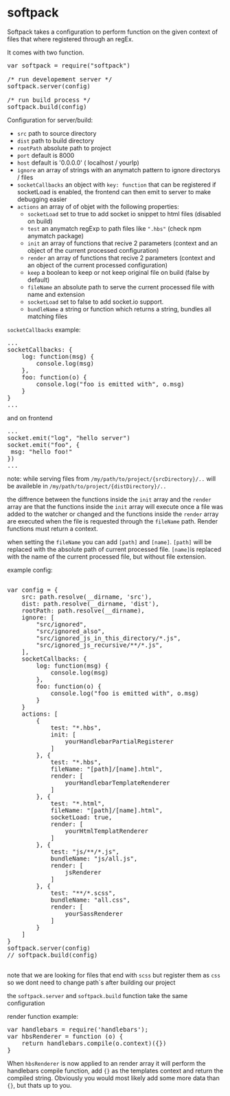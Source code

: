 # softpack

Softpack takes a configuration to perform function on the given context of files that where registered through an regEx.

It comes with two function.
<pre>
var softpack = require("softpack")

/* run developement server */
softpack.server(config)

/* run build process */
softpack.build(config)
</pre>

Configuration for server/build:

 - `src` path to source directory
 - `dist` path to build directory
 - `rootPath` absolute path to project
 - `port` default is 8000
 - `host` default is '0.0.0.0' ( localhost / yourIp)
 - `ignore` an array of strings with an anymatch pattern to ignore directorys / files
 - `socketCallbacks` an object with `key: function` that can be registered if socketLoad is enabled, the frontend can then emit to server to make debugging easier
 - `actions` an array of of objet with the following properties:
    - `socketLoad` set to true to add socket io snippet to html files (disabled on build)
    - `test` an anymatch regExp to path files like `".hbs"` (check npm anymatch package)
    - `init` an array of functions that recive 2 parameters (context and an object of the current processed configuration)
    - `render` an array of functions that recive 2 parameters (context and an object of the current processed configuration)
    - `keep` a boolean to keep or not keep original file on build (false by default)
    - `fileName` an absolute path to serve the current processed file with name and extension
    - `socketLoad` set to false to add socket.io support.
    - `bundleName` a string or function which returns a string, bundles all matching files 

`socketCallbacks` example:

<pre>
...
socketCallbacks: {
    log: function(msg) {
        console.log(msg)
    },
    foo: function(o) {
        console.log("foo is emitted with", o.msg)
    }
}
...
</pre>
and on frontend

<pre>
...
socket.emit("log", "hello server")
socket.emit("foo", {
 msg: "hello foo!"   
})
...
</pre>

note: 
while serving files from
`/my/path/to/project/{srcDirectory}/..`
will be availeble in 
`/my/path/to/project/{distDirectory}/..`


the diffrence between the functions inside the `init` array and the `render` array are that the functions inside the `init` array will execute once a file was added to the watcher or changed and the functions inside the `render` array are executed when the file is requested through the `fileName` path.
Render functions must return a context.

when setting the `fileName` you can add `[path]` and `[name]`.
`[path]` will be replaced with the absolute path of current processed file. 
`[name]`is replaced with the name of the current processed file, but without file extension.

example config:

<pre>

var config = {
    src: path.resolve(__dirname, 'src'),
    dist: path.resolve(__dirname, 'dist'),
    rootPath: path.resolve(__dirname),
    ignore: [
        "src/ignored",
        "src/ignored_also",
        "src/ignored_js_in_this_directory/*.js",
        "src/ignored_js_recursive/**/*.js",
    ],
    socketCallbacks: {
        log: function(msg) {
            console.log(msg)
        },
        foo: function(o) {
            console.log("foo is emitted with", o.msg)
        }
    }
    actions: [
        {
            test: "*.hbs",
            init: [
                yourHandlebarPartialRegisterer
            ]
        }, {
            test: "*.hbs",
            fileName: "[path]/[name].html",
            render: [
                yourHandlebarTemplateRenderer
            ]
        }, {
            test: "*.html",
            fileName: "[path]/[name].html",
            socketLoad: true,
            render: [
                yourHtmlTemplatRenderer
            ]
        }, {
            test: "js/**/*.js",
            bundleName: "js/all.js",
            render: [
                jsRenderer
            ]
        }, {
            test: "**/*.scss",
            bundleName: "all.css",
            render: [
                yourSassRenderer
            ]
        }
    ]
}
softpack.server(config)
// softpack.build(config)

</pre>

note that we are looking for files that end with `scss` but register them as `css` so we dont need to change path`s after building our project

the `softpack.server` and `softpack.build` function take the same configuration

render function example:

<pre>
var handlebars = require('handlebars');
var hbsRenderer = function (o) {
    return handlebars.compile(o.context)({})
}
</pre>

When `hbsRenderer` is now applied to an render array it will perform the handlebars compile function,
add `{}` as the templates context and return the compiled string.
Obviously you would most likely add some more data than `{}`, but thats up to you.